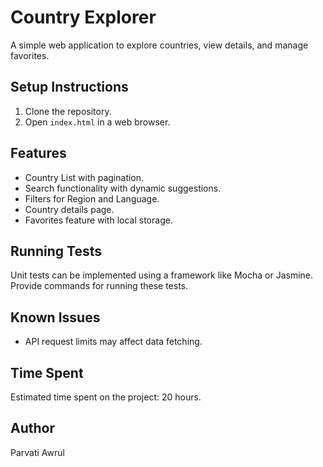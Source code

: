 # Country Explorer

A simple web application to explore countries, view details, and manage favorites.

## Setup Instructions

1. Clone the repository.
2. Open `index.html` in a web browser.

## Features

- Country List with pagination.
- Search functionality with dynamic suggestions.
- Filters for Region and Language.
- Country details page.
- Favorites feature with local storage.

## Running Tests

Unit tests can be implemented using a framework like Mocha or Jasmine. Provide commands for running these tests.

## Known Issues

- API request limits may affect data fetching.

## Time Spent

Estimated time spent on the project: 20 hours.

## Author

Parvati Awrul
